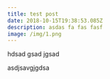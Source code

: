 ```yaml
---
title: test post
date: 2018-10-15T19:38:53.085Z
description: asdas fa fas fasf
image: /img/1.png
---
```

hdsad gsad jgsad

asdjsavgjgdsa
